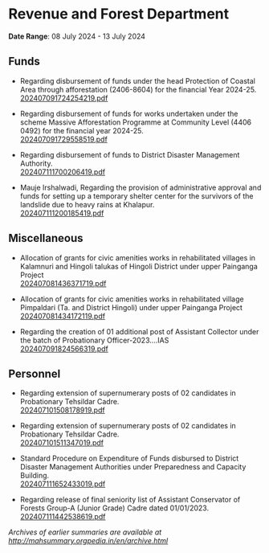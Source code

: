 # Revenue and Forest Department

**Date Range**: 08 July 2024 - 13 July 2024


## Funds
- Regarding disbursement of funds under the head Protection of Coastal Area through afforestation (2406-8604) for the financial Year 2024-25.\
  [202407091724254219.pdf](https://gr.maharashtra.gov.in/Site/Upload/Government%20Resolutions/English/202407091724254219.pdf)

- Regarding disbursement of funds for works undertaken under the scheme Massive Afforestation Programme at Community Level (4406 0492) for the financial year 2024-25.\
  [202407091729558519.pdf](https://gr.maharashtra.gov.in/Site/Upload/Government%20Resolutions/English/202407091729558519.pdf)

- Regarding disbursement of funds to District Disaster Management Authority.\
  [202407111700206419.pdf](https://gr.maharashtra.gov.in/Site/Upload/Government%20Resolutions/English/202407111700206419.pdf)

- Mauje Irshalwadi, Regarding the provision of administrative approval and funds for setting up a temporary shelter center for the survivors of the landslide due to heavy rains at Khalapur.\
  [202407111200185419.pdf](https://gr.maharashtra.gov.in/Site/Upload/Government%20Resolutions/English/202407111200185419.pdf)

## Miscellaneous
- Allocation of grants for civic amenities works in rehabilitated villages in Kalamnuri and Hingoli talukas of Hingoli District under upper Painganga Project\
  [202407081436371719.pdf](https://gr.maharashtra.gov.in/Site/Upload/Government%20Resolutions/English/202407081436371719.pdf)

- Allocation of grants for civic amenities works in rehabilitated village Pimpaldari (Ta. and District Hingoli) under upper Painganga Project\
  [202407081434172119.pdf](https://gr.maharashtra.gov.in/Site/Upload/Government%20Resolutions/English/202407081434172119.pdf)

- Regarding the creation of 01 additional post of Assistant Collector under the batch of Probationary Officer-2023....IAS\
  [202407091824566319.pdf](https://gr.maharashtra.gov.in/Site/Upload/Government%20Resolutions/English/202407091824566319.pdf)

## Personnel
- Regarding extension of supernumerary posts of 02 candidates in Probationary Tehsildar Cadre.\
  [202407101508178919.pdf](https://gr.maharashtra.gov.in/Site/Upload/Government%20Resolutions/English/202407101508178919.pdf)

- Regarding extension of supernumerary posts of 02 candidates in Probationary Tehsildar Cadre.\
  [202407101511347019.pdf](https://gr.maharashtra.gov.in/Site/Upload/Government%20Resolutions/English/202407101511347019.pdf)

- Standard Procedure on Expenditure of Funds disbursed to District Disaster Management Authorities under Preparedness and Capacity Building.\
  [202407111652433019.pdf](https://gr.maharashtra.gov.in/Site/Upload/Government%20Resolutions/English/202407111652433019.pdf)

- Regarding release of final seniority list of Assistant Conservator of Forests Group-A (Junior Grade) Cadre dated 01/01/2023.\
  [202407111442538619.pdf](https://gr.maharashtra.gov.in/Site/Upload/Government%20Resolutions/English/202407111442538619..pdf)


*Archives of earlier summaries are available at http://mahsummary.orgpedia.in/en/archive.html*